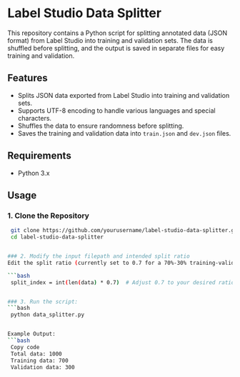 # Label Studio Data Splitter

This repository contains a Python script for splitting annotated data (JSON format) from Label Studio into training and validation sets. The data is shuffled before splitting, and the output is saved in separate files for easy training and validation.

## Features

- Splits JSON data exported from Label Studio into training and validation sets.
- Supports UTF-8 encoding to handle various languages and special characters.
- Shuffles the data to ensure randomness before splitting.
- Saves the training and validation data into `train.json` and `dev.json` files.

## Requirements

- Python 3.x

## Usage

### 1. Clone the Repository

   ```bash
    git clone https://github.com/yourusername/label-studio-data-splitter.git
    cd label-studio-data-splitter


### 2. Modify the input filepath and intended split ratio
Edit the split ratio (currently set to 0.7 for a 70%-30% training-validation split):
  
   ```bash
    split_index = int(len(data) * 0.7)  # Adjust 0.7 to your desired ratio


### 3. Run the script:
   ```bash
    python data_splitter.py


Example Output:
   ```bash
    Copy code
    Total data: 1000
    Training data: 700
    Validation data: 300

